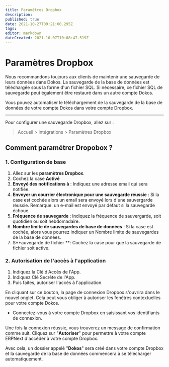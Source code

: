 ```yaml
---
title: Paramètres Dropbox
description: 
published: true
date: 2021-10-27T09:21:00.295Z
tags: 
editor: markdown
dateCreated: 2021-10-07T10:08:47.519Z
---
```


# Paramètres Dropbox

Nous recommandons toujours aux clients de maintenir une sauvegarde de leurs données dans Dokos. La sauvegarde de la base de données est téléchargée sous la forme d'un fichier SQL. Si nécessaire, ce fichier SQL de sauvegarde peut également être restauré dans un autre compte Dokos.

Vous pouvez automatiser le téléchargement de la sauvegarde de la base de données de votre compte Dokos dans votre compte Dropbox.

---

Pour configurer une sauvegarde Dropbox, allez sur : 

> Accueil > Intégrations > Paramètres Dropbox

## Comment paramétrer Dropobox ?

### 1. Configuration de base

1. Allez sur les **paramètres Dropbox**.
2. Cochez la case **Activé**
3. **Envoyé des notifications à** : Indiquez une adresse email qui sera notifiée.
4. **Envoyer un courrier électronique pour une sauvegarde réussie** : Si la case est cochée alors un email sera envoyé lors d'une sauvergarde réussie. Remarque: un e-mail est envoyé par défaut si la sauvegarde échoue.
5. **Fréquence de sauvegarde** : Indiquez la fréquence de sauvergarde, soit quotidien ou soit hebdomadaire.
6. **Nombre limite de sauvegardes de base de données** : Si la case est cochée, alors vous pourrez indiquer un Nombre limite de sauvegardes de la base de données.
7. S**auvegarde de fichier **: Cochez la case pour que la sauvegarde de fichier soit active.

### 2. Autorisation de l'accès à l'application

1. Indiquez la Clé d'Accès de l'App.
2. Indiquez Clé Secrète de l'App.
3. Puis faites, autoriser l'accès à l'application.

En cliquant sur ce bouton, la page de connexion Dropbox s'ouvrira dans le nouvel onglet. Cela peut vous obliger à autoriser les fenêtres contextuelles pour votre compte Dokos.

- Connectez-vous à votre compte Dropbox en saisissant vos identifiants de connexion.


Une fois la connexion réussie, vous trouverez un message de confirmation comme suit. Cliquez sur "**Autoriser**" pour permettre à votre compte ERPNext d'accéder à votre compte Dropbox.

Avec cela, un dossier appelé "**Dokos**" sera créé dans votre compte Dropbox et la sauvegarde de la base de données commencera à se télécharger automatiquement.